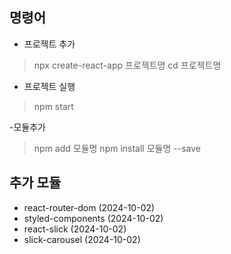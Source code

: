 ## 명령어
- 프로젝트 추가
> npx create-react-app 프로젝트명
> cd 프로젝트명

- 프로젝트 실행
> npm start

-모듈추가
> npm add 모듈명
> npm install 모듈명 --save

## 추가 모듈
- react-router-dom (2024-10-02)
- styled-components (2024-10-02)
- react-slick (2024-10-02)
- slick-carousel (2024-10-02)